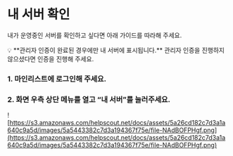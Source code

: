 # 내 서버 확인

내가 운영중인 서버를 확인하고 싶다면 아래 가이드를 따라해 주세요.

💡 \*\*관리자 인증이 완료된 경우에만 내 서버에 표시됩니다.\*\* 관리자 인증을 진행하지 않으셨다면 인증을 진행해 주세요.

### 1. 마인리스트에 로그인해 주세요.

### 2. 화면 우측 상단 메뉴를 열고 “내 서버”를 눌러주세요.

![https://s3.amazonaws.com/helpscout.net/docs/assets/5a26cd182c7d3a1a640c9a5d/images/5a5443382c7d3a194367f75e/file-NAdBOFPHgf.png](https://s3.amazonaws.com/helpscout.net/docs/assets/5a26cd182c7d3a1a640c9a5d/images/5a5443382c7d3a194367f75e/file-NAdBOFPHgf.png)
